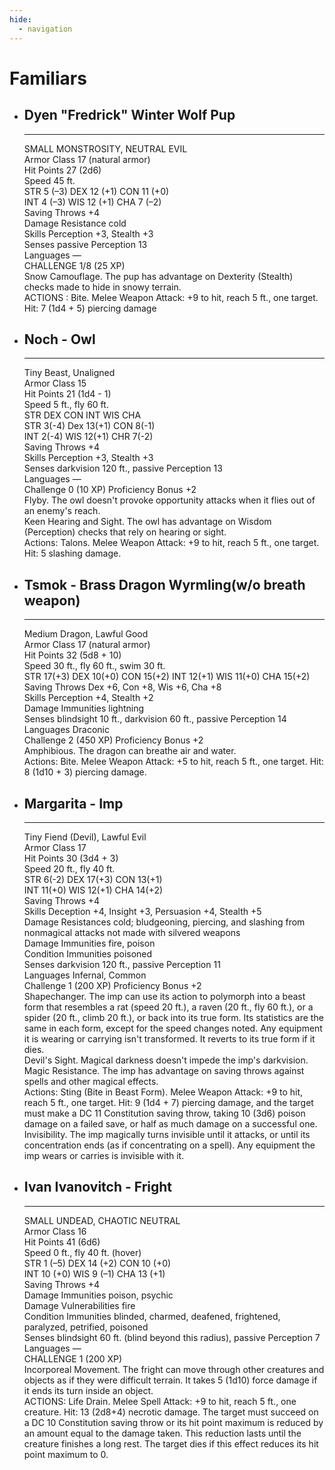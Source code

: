 ```yaml
---
hide:
  - navigation
---
```


# Familiars

<div class="grid cards" markdown>

-   ## Dyen "Fredrick" Winter Wolf Pup

    ---

    SMALL MONSTROSITY, NEUTRAL EVIL<br>
    Armor Class 17 (natural armor)<br>
    Hit Points 27 (2d6)<br>
    Speed 45 ft.<br>
    STR 5 (–3) DEX 12 (+1) CON 11 (+0)<br>
    INT 4 (–3) WIS 12 (+1) CHA 7 (–2)<br>
    Saving Throws +4<br>
    Damage Resistance cold<br>
    Skills Perception +3, Stealth +3<br>
    Senses passive Perception 13<br>
    Languages —<br>
    CHALLENGE 1/8 (25 XP)<br>
    Snow Camouflage. The pup has advantage on Dexterity (Stealth) checks made to hide in snowy terrain.<br>
    ACTIONS : Bite. Melee Weapon Attack: +9 to hit, reach 5 ft., one target. Hit: 7 (1d4 + 5) piercing damage

-   ## Noch - Owl

    ---

    Tiny Beast, Unaligned<br>
    Armor Class 15<br>
    Hit Points 21 (1d4 - 1)<br>
    Speed 5 ft., fly 60 ft.<br>
    STR 	DEX	CON	INT	WIS	CHA<br>
    STR 3(-4) Dex 13(+1) CON 8(-1)<br>
    INT 2(-4) WIS 12(+1) CHR 7(-2)<br>
    Saving Throws +4<br>
    Skills Perception +3, Stealth +3<br>
    Senses darkvision 120 ft., passive Perception 13<br>
    Languages —<br>
    Challenge 0 (10 XP) 	Proficiency Bonus +2<br>
    Flyby. The owl doesn't provoke opportunity attacks when it flies out of an enemy's reach.<br>
    Keen Hearing and Sight. The owl has advantage on Wisdom (Perception) checks that rely on hearing or sight.<br>
    Actions: Talons. Melee Weapon Attack: +9 to hit, reach 5 ft., one target. Hit: 5 slashing damage.

-   ## Tsmok - Brass Dragon Wyrmling(w/o breath weapon)

    ---
    
    Medium Dragon, Lawful Good<br>
    Armor Class 17 (natural armor)<br>
    Hit Points 32 (5d8 + 10)<br>
    Speed 30 ft., fly 60 ft., swim 30 ft.<br>
    STR	17(+3) DEX 10(+0) CON 15(+2) INT 12(+1) WIS 11(+0) CHA 15(+2)<br>
    Saving Throws Dex +6, Con +8, Wis +6, Cha +8<br>
    Skills Perception +4, Stealth +2<br>
    Damage Immunities lightning<br>
    Senses blindsight 10 ft., darkvision 60 ft., passive Perception 14<br>
    Languages Draconic<br>
    Challenge 2 (450 XP) 	Proficiency Bonus +2<br>
    Amphibious. The dragon can breathe air and water.<br>
    Actions: Bite. Melee Weapon Attack: +5 to hit, reach 5 ft., one target. Hit: 8 (1d10 + 3) piercing damage.

-   ## Margarita - Imp

    ---

    Tiny Fiend (Devil), Lawful Evil<br>
    Armor Class 17<br>
    Hit Points 30 (3d4 + 3)<br>
    Speed 20 ft., fly 40 ft.<br>
    STR 6(-2) DEX 17(+3) CON 13(+1)<br>
    INT 11(+0) WIS 12(+1) CHA 14(+2)<br>
    Saving Throws +4<br>
    Skills Deception +4, Insight +3, Persuasion +4, Stealth +5<br>
    Damage Resistances cold; bludgeoning, piercing, and slashing from nonmagical attacks not made with silvered weapons<br>
    Damage Immunities fire, poison<br>
    Condition Immunities poisoned<br>
    Senses darkvision 120 ft., passive Perception 11<br>
    Languages Infernal, Common<br>
    Challenge 1 (200 XP) 	Proficiency Bonus +2<br>
    Shapechanger. The imp can use its action to polymorph into a beast form that resembles a rat (speed 20 ft.), a raven (20 ft., fly 60 ft.), or a spider (20 ft., climb 20 ft.), or back into its true form. Its statistics are the same in each form, except for the speed changes noted. Any equipment it is wearing or carrying isn't transformed. It reverts to its true form if it dies.<br>
    Devil's Sight. Magical darkness doesn't impede the imp's darkvision.<br>
    Magic Resistance. The imp has advantage on saving throws against spells and other magical effects.<br>
    Actions: Sting (Bite in Beast Form). Melee Weapon Attack: +9 to hit, reach 5 ft., one target. Hit: 9 (1d4 + 7) piercing damage, and the target must make a DC 11 Constitution saving throw, taking 10 (3d6) poison damage on a failed save, or half as much damage on a successful one.<br>
    Invisibility. The imp magically turns invisible until it attacks, or until its concentration ends (as if concentrating on a spell). Any equipment the imp wears or carries is invisible with it.

-   ## Ivan Ivanovitch - Fright

    ---

    SMALL UNDEAD, CHAOTIC NEUTRAL<br>
    Armor Class 16<br>
    Hit Points 41 (6d6)<br>
    Speed 0 ft., fly 40 ft. (hover)<br>
    STR 1 (–5) DEX 14 (+2) CON 10 (+0)<br>
    INT 10 (+0) WIS 9 (–1) CHA 13 (+1)<br>
    Saving Throws +4<br>
    Damage Immunities poison, psychic<br>
    Damage Vulnerabilities fire<br>
    Condition Immunities blinded, charmed, deafened, frightened, paralyzed, petrified, poisoned<br>
    Senses blindsight 60 ft. (blind beyond this radius), passive Perception 7<br>
    Languages —<br>
    CHALLENGE 1 (200 XP)<br>
    Incorporeal Movement. The fright can move through other creatures and objects as if they were difficult terrain. It takes 5 (1d10) force damage if it ends its turn inside an object.<br>
    ACTIONS: Life Drain. Melee Spell Attack: +9 to hit, reach 5 ft., one creature. Hit: 13 (2d8+4) necrotic damage. The target must succeed on a DC 10 Constitution saving throw or its hit point maximum is reduced by an amount equal to the damage taken. This reduction lasts until the creature finishes a long rest. The target dies if this effect reduces its hit point maximum to 0.

</div>
